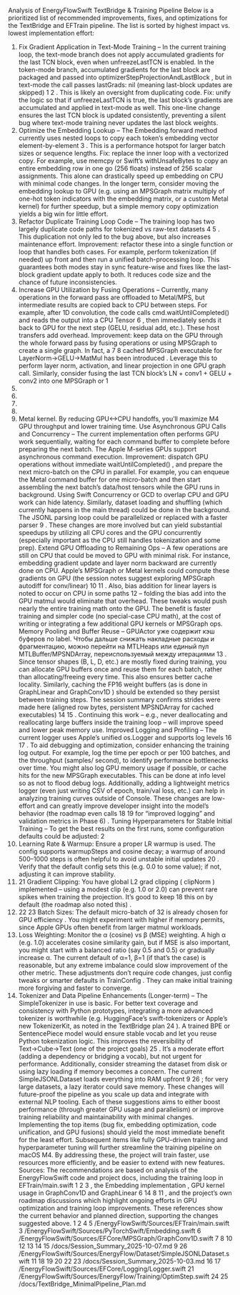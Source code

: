 Analysis of EnergyFlowSwift TextBridge & Training
Pipeline
Below is a prioritized list of recommended improvements, fixes, and optimizations for the TextBridge and
EFTrain pipeline. The list is sorted by highest impact vs. lowest implementation effort:

1.  Fix Gradient Application in Text-Mode Training – In the current training loop, the text-mode
    branch does not apply accumulated gradients for the last TCN block, even when
    unfreezeLastTCN is enabled. In the token-mode branch, accumulated gradients for the last block
    are packaged and passed into optimizerStepProjectionAndLastBlock , but in text-mode the
    call passes lastGrads: nil (meaning last-block updates are skipped) 1 2
    . This is likely an
    oversight from duplicating code. Fix: unify the logic so that if unfreezeLastTCN is true, the last
    block’s gradients are accumulated and applied in text-mode as well. This one-line change ensures
    the last TCN block is updated consistently, preventing a silent bug where text-mode training never
    updates the last block weights.
2.  Optimize the Embedding Lookup – The Embedding.forward method currently uses nested
    loops to copy each token’s embedding vector element-by-element 3
    . This is a performance hotspot
    for larger batch sizes or sequence lengths. Fix: replace the inner loop with a vectorized copy. For
    example, use memcpy or Swift’s withUnsafeBytes to copy an entire embedding row in one go
    (256 floats) instead of 256 scalar assignments. This alone can drastically speed up embedding on
    CPU with minimal code changes. In the longer term, consider moving the embedding lookup to GPU
    (e.g. using an MPSGraph matrix multiply of one-hot token indicators with the embedding matrix, or
    a custom Metal kernel) for further speedup, but a simple memory copy optimization yields a big win
    for little effort.
3.  Refactor Duplicate Training Loop Code – The training loop has two largely duplicate code paths for
    tokenized vs raw-text datasets 4 5
    . This duplication not only led to the bug above, but also
    increases maintenance effort. Improvement: refactor these into a single function or loop that
    handles both cases. For example, perform tokenization (if needed) up front and then run a unified
    batch-processing loop. This guarantees both modes stay in sync feature-wise and fixes like the last-
    block gradient update apply to both. It reduces code size and the chance of future inconsistencies.
4.  Increase GPU Utilization by Fusing Operations – Currently, many operations in the forward pass
    are offloaded to Metal/MPS, but intermediate results are copied back to CPU between steps. For
    example, after 1D convolution, the code calls cmd.waitUntilCompleted() and reads the output
    into a CPU Tensor 6
    , then immediately sends it back to GPU for the next step (GELU, residual
    add, etc.). These host transfers add overhead. Improvement: keep data on the GPU through the
    whole forward pass by fusing operations or using MPSGraph to create a single graph. In fact, a
    7 8
    cached MPSGraph executable for LayerNorm→GELU→MatMul has been introduced .
    Leverage this to perform layer norm, activation, and linear projection in one GPU graph call.
    Similarly, consider fusing the last TCN block’s LN + conv1 + GELU + conv2 into one MPSGraph or
    1
5.
6.
7.
8.
9.  Metal kernel. By reducing GPU<->CPU handoffs, you’ll maximize M4 GPU throughput and lower
    training time.
    Use Asynchronous GPU Calls and Concurrency – The current implementation often performs GPU
    work sequentially, waiting for each command buffer to complete before preparing the next batch.
    The Apple M-series GPUs support asynchronous command execution. Improvement: dispatch GPU
    operations without immediate waitUntilCompleted() , and prepare the next micro-batch on the
    CPU in parallel. For example, you can enqueue the Metal command buffer for one micro-batch and
    then start assembling the next batch’s data/host tensors while the GPU runs in background. Using
    Swift Concurrency or GCD to overlap CPU and GPU work can hide latency. Similarly, dataset loading
    and shuffling (which currently happens in the main thread) could be done in the background. The
    JSONL parsing loop could be parallelized or replaced with a faster parser 9
    . These changes are
    more involved but can yield substantial speedups by utilizing all CPU cores and the GPU concurrently
    (especially important as the CPU still handles tokenization and some prep).
    Extend GPU Offloading to Remaining Ops – A few operations are still on CPU that could be moved
    to GPU with minimal risk. For instance, embedding gradient update and layer norm backward are
    currently done on CPU. Apple’s MPSGraph or Metal kernels could compute these gradients on GPU
    (the session notes suggest exploring MPSGraph autodiff for conv/linear) 10 11
    . Also, bias addition
    for linear layers is noted to occur on CPU in some paths 12
    – folding the bias add into the GPU
    matmul would eliminate that overhead. These tweaks would push nearly the entire training math
    onto the GPU. The benefit is faster training and simpler code (no special-case CPU math), at the cost
    of writing or integrating a few additional GPU kernels or MPSGraph ops.
    Memory Pooling and Buffer Reuse – GPUActor уже содержит кэш буферов по label. Чтобы
    дальше снижать накладные расходы и фрагментацию, можно перейти на MTLHeaps или
    единый пул MTLBuffer/MPSNDArray, переиспользуемый между итерациями 13
    . Since tensor shapes (B, L, D,
    etc.) are mostly fixed during training, you can allocate GPU buffers once and reuse them for each
    batch, rather than allocating/freeing every time. This also ensures better cache locality. Similarly,
    caching the FP16 weight buffers (as is done in GraphLinear and GraphConv1D ) should be
    extended so they persist between training steps. The session summary confirms strides were made
    here (aligned row bytes, persistent MPSNDArray for cached executables) 14 15
    . Continuing this
    work – e.g., never deallocating and reallocating large buffers inside the training loop – will improve
    speed and lower peak memory use.
    Improved Logging and Profiling – The current logger uses Apple’s unified os.Logger and
    supports log levels 16 17
    . To aid debugging and optimization, consider enhancing the training log
    output. For example, log the time per epoch or per 100 batches, and the throughput (samples/
    second), to identify performance bottlenecks over time. You might also log GPU memory usage if
    possible, or cache hits for the new MPSGraph executables. This can be done at info level so as not to
    flood debug logs. Additionally, adding a lightweight metrics logger (even just writing CSV of epoch,
    train/val loss, etc.) can help in analyzing training curves outside of Console. These changes are low-
    effort and can greatly improve developer insight into the model’s behavior (the roadmap even calls
    18 19
    for “improved logging” and validation metrics in Phase 6) .
    Tuning Hyperparameters for Stable Initial Training – To get the best results on the first runs,
    some configuration defaults could be adjusted:
    2
10. Learning Rate & Warmup: Ensure a proper LR warmup is used. The config supports warmupSteps
    and cosine decay; a warmup of around 500–1000 steps is often helpful to avoid unstable initial
    updates 20
    . Verify that the default config sets this (e.g. 0.0 to some value); if not, adjusting it can
    improve stability.
11. 21
    Gradient Clipping: You have global L2 grad clipping ( clipNorm ) implemented – using a
    modest clip (e.g. 1.0 or 2.0) can prevent rare spikes when training the projection. It’s good to keep
    18
    this on by default (the roadmap also noted this) .
12. 22 23
    Batch Sizes: The default micro-batch of 32 is already chosen for GPU efficiency . You might
    experiment with higher if memory permits, since Apple GPUs often benefit from larger matmul
    workloads.
13. Loss Weighting: Monitor the α (cosine) vs β (MSE) weighting. A high α (e.g. 1.0) accelerates cosine
    similarity gain, but if MSE is also important, you might start with a balanced ratio (say 0.5 and 0.5) or
    gradually increase α. The current default of α=1, β=1 (if that’s the case) is reasonable, but any
    extreme imbalance could slow improvement of the other metric.
    These adjustments don’t require code changes, just config tweaks or smarter defaults in
    TrainConfig . They can make initial training more forgiving and faster to converge.
14. Tokenizer and Data Pipeline Enhancements (Longer-term) – The SimpleTokenizer in use is basic.
    For better text coverage and consistency with Python prototypes, integrating a more advanced
    tokenizer is worthwhile (e.g. HuggingFace’s swift-tokenizers or Apple’s new TokenizerKit, as
    noted in the TextBridge plan 24
    ). A trained BPE or SentencePiece model would ensure stable vocab
    and let you reuse Python tokenization logic. This improves the reversibility of Text→Cube→Text
    (one of the project goals) 25
    . It’s a moderate effort (adding a dependency or bridging a vocab), but
    not urgent for performance. Additionally, consider streaming the dataset from disk or using lazy
    loading if memory becomes a concern. The current SimpleJSONLDataset loads everything into
    RAM upfront 9 26
    ; for very large datasets, a lazy iterator could save memory. These changes will
    future-proof the pipeline as you scale up data and integrate with external NLP tooling.
    Each of these suggestions aims to either boost performance (through greater GPU usage and parallelism)
    or improve training reliability and maintainability with minimal changes. Implementing the top items
    (bug fix, embedding optimization, code unification, and GPU fusions) should yield the most immediate
    benefit for the least effort. Subsequent items like fully GPU-driven training and hyperparameter tuning will
    further streamline the training pipeline on macOS M4. By addressing these, the project will train faster, use
    resources more efficiently, and be easier to extend with new features.
    Sources: The recommendations are based on analysis of the EnergyFlowSwift code and project docs,
    including the training loop in EFTrain/main.swift 1 2 3
    , the Embedding implementation , GPU kernel
    usage in GraphConv1D and GraphLinear 6 14 8 11
    , and the project’s own roadmap discussions
    which highlight ongoing efforts in GPU optimization and training loop improvements. These references
    show the current behavior and planned direction, supporting the changes suggested above.
    1 2 4 5 /EnergyFlowSwift/Sources/EFTrain/main.swift
    3 /EnergyFlowSwift/Sources/PyTorchSwift/Embedding.swift
    6 /EnergyFlowSwift/Sources/EFCore/MPSGraph/GraphConv1D.swift
    7 8 10 12 13 14 15 /docs/Session_Summary_2025-10-07.md
    9 26 /EnergyFlowSwift/Sources/EnergyFlow/Dataset/SimpleJSONLDataset.swift
    11 18 19 20 22 23 /docs/Session_Summary_2025-10-03.md
    16 17 /EnergyFlowSwift/Sources/EFCore/Logging/Logger.swift
    21 /EnergyFlowSwift/Sources/EnergyFlow/Training/OptimStep.swift
    24 25 /docs/TextBridge_MinimalPipeline_Plan.md
